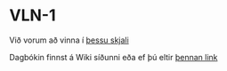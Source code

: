 # VLN-1

Við vorum að vinna í [þessu skjali](https://docs.google.com/document/d/1etiJUVYQ7hzOd2m4bOJfoW5uw-Z5e4GbeTi0eDCYrRE/edit?usp=sharing)

Dagbókin finnst á Wiki síðunni eða ef þú eltir [þennan link](https://github.com/DonNinja/VLN-1/wiki/Dagb%C3%B3k)
